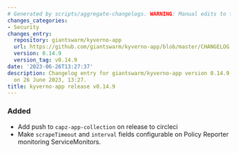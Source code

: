 ```yaml
---
# Generated by scripts/aggregate-changelogs. WARNING: Manual edits to this files will be overwritten.
changes_categories:
- Security
changes_entry:
  repository: giantswarm/kyverno-app
  url: https://github.com/giantswarm/kyverno-app/blob/master/CHANGELOG.md#0149---2023-06-26
  version: 0.14.9
  version_tag: v0.14.9
date: '2023-06-26T13:27:37'
description: Changelog entry for giantswarm/kyverno-app version 0.14.9, published
  on 26 June 2023, 13:27.
title: kyverno-app release v0.14.9
---
```


### Added
- Add push to `capz-app-collection` on release to circleci
- Make `scrapeTimeout` and `interval` fields configurable on Policy Reporter monitoring ServiceMonitors.
